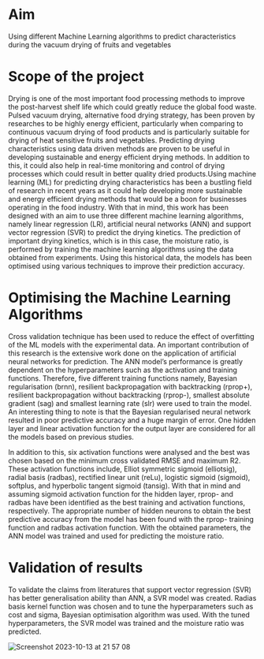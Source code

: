 # Aim
Using different Machine Learning algorithms to predict characteristics during the vacuum drying of fruits and vegetables

# Scope of the project
Drying is one of the most important food processing methods to improve the post-harvest
shelf life which could greatly reduce the global food waste. Pulsed vacuum drying,
alternative food drying strategy, has been proven by researches to be highly energy efficient,
particularly when comparing to continuous vacuum drying of food products and is
particularly suitable for drying of heat sensitive fruits and vegetables. Predicting drying
characteristics using data driven methods are proven to be useful in developing sustainable
and energy efficient drying methods. In addition to this, it could also help in real-time
monitoring and control of drying processes which could result in better quality dried
products.Using machine learning (ML) for predicting drying characteristics has been a
bustling field of research in recent years as it could help developing more sustainable and
energy efficient drying methods that would be a boon for businesses operating in the food
industry. With that in mind, this work has been designed with an aim to use three different
machine learning algorithms, namely linear regression (LR), artificial neural networks
(ANN) and support vector regression (SVR) to predict the drying kinetics. The prediction
of important drying kinetics, which is in this case, the moisture ratio, is performed by
training the machine learning algorithms using the data obtained from experiments. Using
this historical data, the models has been optimised using various techniques to improve their
prediction accuracy.

# Optimising the Machine Learning Algorithms
Cross validation technique has been used to reduce the effect of overfitting of the ML models
with the experimental data. An important contribution of this research is the extensive work
done on the application of artificial neural networks for prediction. The ANN model’s
performance is greatly dependent on the hyperparameters such as the activation and training
functions. Therefore, five different training functions namely, Bayesian regularisation
(brnn), resilient backpropagation with backtracking (rprop+), resilient backpropagation
without backtracking (rprop-), smallest absolute gradient (sag) and smallest learning rate
(slr) were used to train the model. An interesting thing to note is that the Bayesian
regularised neural network resulted in poor predictive accuracy and a huge margin of error.
One hidden layer and linear activation function for the output layer are considered for all the
models based on previous studies.

In addition to this, six activation functions were analysed and the best was chosen based on
the minimum cross validated RMSE and maximum R2. These activation functions include,
Elliot symmetric sigmoid (elliotsig), radial basis (radbas), rectified linear unit (reLu),
logistic sigmoid (sigmoid), softplus, and hyperbolic tangent sigmoid (tansig). With that in
mind and assuming sigmoid activation function for the hidden layer, rprop- and radbas
have been identified as the best training and activation functions, respectively. The
appropriate number of hidden neurons to obtain the best predictive accuracy from the model
has been found with the rprop- training function and radbas activation function. With the
obtained parameters, the ANN model was trained and used for predicting the moisture ratio.

# Validation of results
To validate the claims from literatures that support vector regression (SVR) has better
generalisation ability than ANN, a SVR model was created. Radias basis kernel function
was chosen and to tune the hyperparameters such as cost and sigma, Bayesian optimisation
algorithm was used. With the tuned hyperparameters, the SVR model was trained and the
moisture ratio was predicted.

![Screenshot 2023-10-13 at 21 57 08](https://github.com/daa2618/drying-pred/assets/81092551/5d8ae19f-d078-4b27-b516-66ecc8e1dd77)
